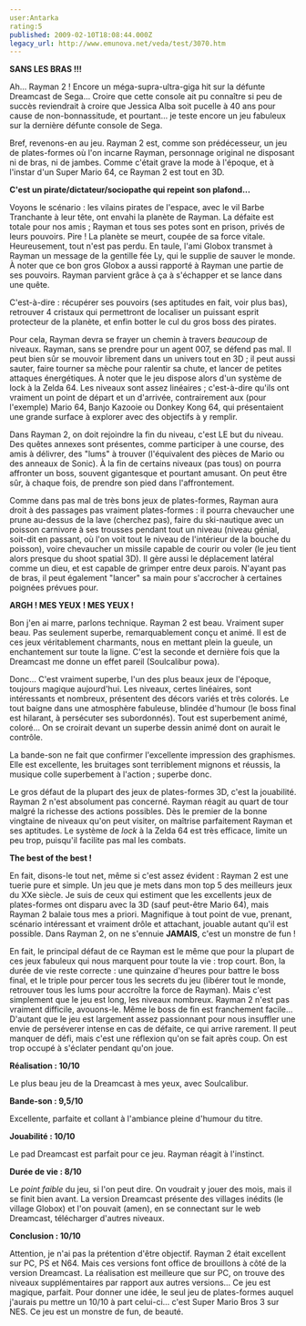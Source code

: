 ```yaml
---
user:Antarka
rating:5
published: 2009-02-10T18:08:44.000Z
legacy_url: http://www.emunova.net/veda/test/3070.htm
---
```

**SANS LES BRAS !!!**  

  

Ah... Rayman 2 ! Encore un méga-supra-ultra-giga hit sur la défunte Dreamcast de Sega... Croire que cette console ait pu connaître si peu de succès reviendrait à croire que Jessica Alba soit pucelle à 40 ans pour cause de non-bonnassitude, et pourtant... je teste encore un jeu fabuleux sur la dernière défunte console de Sega.  

  

Bref, revenons-en au jeu. Rayman 2 est, comme son prédécesseur, un jeu de plates-formes où l'on incarne Rayman, personnage original ne disposant ni de bras, ni de jambes. Comme c'était grave la mode à l'époque, et à l'instar d'un Super Mario 64, ce Rayman 2 est tout en 3D.  

  

**C'est un pirate/dictateur/sociopathe qui repeint son plafond...**  

  

Voyons le scénario : les vilains pirates de l'espace, avec le vil Barbe Tranchante à leur tête, ont envahi la planète de Rayman. La défaite est totale pour nos amis ; Rayman et tous ses potes sont en prison, privés de leurs pouvoirs. Pire ! La planète se meurt, coupée de sa force vitale. Heureusement, tout n'est pas perdu. En taule, l'ami Globox transmet à Rayman un message de la gentille fée Ly, qui le supplie de sauver le monde. À noter que ce bon gros Globox a aussi rapporté à Rayman une partie de ses pouvoirs. Rayman parvient grâce à ça à s'échapper et se lance dans une quête.  

  

C'est-à-dire : récupérer ses pouvoirs (ses aptitudes en fait, voir plus bas), retrouver 4 cristaux qui permettront de localiser un puissant esprit protecteur de la planète, et enfin botter le cul du gros boss des pirates.  

  

Pour cela, Rayman devra se frayer un chemin à travers _beaucoup_ de niveaux. Rayman, sans se prendre pour un agent 007, se défend pas mal. Il peut bien sûr se mouvoir librement dans un univers tout en 3D ; il peut aussi sauter, faire tourner sa mèche pour ralentir sa chute, et lancer de petites attaques énergétiques. À noter que le jeu dispose alors d'un système de lock à la Zelda 64\. Les niveaux sont assez linéaires ; c'est-à-dire qu'ils ont vraiment un point de départ et un d'arrivée, contrairement aux (pour l'exemple) Mario 64, Banjo Kazooie ou Donkey Kong 64, qui présentaient une grande surface à explorer avec des objectifs à y remplir.  

  

Dans Rayman 2, on doit rejoindre la fin du niveau, c'est LE but du niveau. Des quêtes annexes sont présentes, comme participer à une course, des amis à délivrer, des "lums" à trouver (l'équivalent des pièces de Mario ou des anneaux de Sonic). À la fin de certains niveaux (pas tous) on pourra affronter un boss, souvent gigantesque et pourtant amusant. On peut être sûr, à chaque fois, de prendre son pied dans l'affrontement.  

  

Comme dans pas mal de très bons jeux de plates-formes, Rayman aura droit à des passages pas vraiment plates-formes : il pourra chevaucher une prune au-dessus de la lave (cherchez pas), faire du ski-nautique avec un poisson carnivore à ses trousses pendant tout un niveau (niveau génial, soit-dit en passant, où l'on voit tout le niveau de l'intérieur de la bouche du poisson), voire chevaucher un missile capable de courir ou voler (le jeu tient alors presque du shoot spatial 3D). Il gère aussi le déplacement latéral comme un dieu, et est capable de grimper entre deux parois. N'ayant pas de bras, il peut également "lancer" sa main pour s'accrocher à certaines poignées prévues pour.  

  

**ARGH ! MES YEUX ! MES YEUX !**  

  

Bon j'en ai marre, parlons technique. Rayman 2 est beau. Vraiment super beau. Pas seulement superbe, remarquablement conçu et animé. Il est de ces jeux véritablement charmants, nous en mettant plein la gueule, un enchantement sur toute la ligne. C'est la seconde et dernière fois que la Dreamcast me donne un effet pareil (Soulcalibur powa).  

  

Donc... C'est vraiment superbe, l'un des plus beaux jeux de l'époque, toujours magique aujourd'hui. Les niveaux, certes linéaires, sont intéressants et nombreux, présentent des décors variés et très colorés. Le tout baigne dans une atmosphère fabuleuse, blindée d'humour (le boss final est hilarant, à persécuter ses subordonnés). Tout est superbement animé, coloré... On se croirait devant un superbe dessin animé dont on aurait le contrôle.  

  

La bande-son ne fait que confirmer l'excellente impression des graphismes. Elle est excellente, les bruitages sont terriblement mignons et réussis, la musique colle superbement à l'action ; superbe donc.  

  

Le gros défaut de la plupart des jeux de plates-formes 3D, c'est la jouabilité. Rayman 2 n'est absolument pas concerné. Rayman réagit au quart de tour malgré la richesse des actions possibles. Dès le premier de la bonne vingtaine de niveaux qu'on peut visiter, on maîtrise parfaitement Rayman et ses aptitudes. Le système de _lock_ à la Zelda 64 est très efficace, limite un peu trop, puisqu'il facilite pas mal les combats.  

  

**The best of the best !**  

  

En fait, disons-le tout net, même si c'est assez évident : Rayman 2 est une tuerie pure et simple. Un jeu que je mets dans mon top 5 des meilleurs jeux du XXe siècle. Je suis de ceux qui estiment que les excellents jeux de plates-formes ont disparu avec la 3D (sauf peut-être Mario 64), mais Rayman 2 balaie tous mes a priori. Magnifique à tout point de vue, prenant, scénario intéressant et vraiment drôle et attachant, jouable autant qu'il est possible. Dans Rayman 2, on ne s'ennuie **JAMAIS**, c'est un monstre de fun !  

  

En fait, le principal défaut de ce Rayman est le même que pour la plupart de ces jeux fabuleux qui nous marquent pour toute la vie : trop court. Bon, la durée de vie reste correcte : une quinzaine d'heures pour battre le boss final, et le triple pour percer tous les secrets du jeu (libérer tout le monde, retrouver tous les lums pour accroître la force de Rayman). Mais c'est simplement que le jeu est long, les niveaux nombreux. Rayman 2 n'est pas vraiment difficile, avouons-le. Même le boss de fin est franchement facile... D'autant que le jeu est largement assez passionnant pour nous insuffler une envie de perséverer intense en cas de défaite, ce qui arrive rarement. Il peut manquer de défi, mais c'est une réflexion qu'on se fait après coup. On est trop occupé à s'éclater pendant qu'on joue.  

  

**Réalisation : 10/10**  

  

Le plus beau jeu de la Dreamcast à mes yeux, avec Soulcalibur.  

  

**Bande-son : 9,5/10**  

  

Excellente, parfaite et collant à l'ambiance pleine d'humour du titre.  

  

**Jouabilité : 10/10**  

  

Le pad Dreamcast est parfait pour ce jeu. Rayman réagit à l'instinct.  

  

**Durée de vie : 8/10**  

  

Le _point faible_ du jeu, si l'on peut dire. On voudrait y jouer des mois, mais il se finit bien avant. La version Dreamcast présente des villages inédits (le village Globox) et l'on pouvait (amen), en se connectant sur le web Dreamcast, télécharger d'autres niveaux.  

  

**Conclusion : 10/10**  

  

Attention, je n'ai pas la prétention d'être objectif. Rayman 2 était excellent sur PC, PS et N64\. Mais ces versions font office de brouillons à côté de la version Dreamcast. La réalisation est meilleure que sur PC, on trouve des niveaux supplémentaires par rapport aux autres versions... Ce jeu est magique, parfait. Pour donner une idée, le seul jeu de plates-formes auquel j'aurais pu mettre un 10/10 à part celui-ci... c'est Super Mario Bros 3 sur NES. Ce jeu est un monstre de fun, de beauté.
